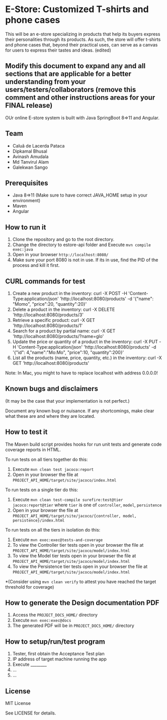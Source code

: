 # E-Store:  Customized T-shirts and phone cases
This will be an e-store specializing in products that help its buyers express their personalities through its products. As such, the store will offer t-shirts and phone cases that, beyond their practical uses, can serve as a canvas for users to express their tastes and ideas. (edited) 

## Modify this document to expand any and all sections that are applicable for a better understanding from your users/testers/collaborators (remove this comment and other instructions areas for your FINAL release)

OUr online E-store system is built with Java SpringBoot 8=>11 and Angular.
  
## Team

- Caluã de Lacerda Pataca 
- Dipkamal Bhusal
- Avinash Amudala
- Md Tanvirul Alam
- Galekwan Sango


## Prerequisites

- Java 8=>11 (Make sure to have correct JAVA_HOME setup in your environment)
- Maven
- Angular


## How to run it

1. Clone the repository and go to the root directory.
2. Change the directory to estore-api folder and Execute `mvn compile exec:java`
3. Open in your browser `http://localhost:8080/`
4. Make sure your port 8080 is not in use. If its in use, find the PID of the process and kill it first. 

## CURL commands for test 

1. Create a new product in the inventory: curl -X POST -H 'Content-Type:application/json' 'http://localhost:8080/products' -d '{"name": "Momo", "price":20, "quantity":20}'       
2. Delete a product in the inventory: curl -X DELETE 'http://localhost:8080/products/3'
3. Retrieve a specific product: curl -X GET 'http://localhost:8080/products/1'
4. Search for a product by partial name: curl -X GET 'http://localhost:8080/products/?name=glo' 
5. Update the price or quantity of a product in the inventory: curl -X PUT -H 'Content-Type:application/json' 'http://localhost:8080/products' -d '{"id": 4,"name":"Mo:Mo", "price":10, "quantity":200}' 
6. List all the products (name, price, quantity, etc.) in the inventory: curl -X GET 'http://localhost:8080/products'

Note: In Mac, you might to have to replace localhost with address 0.0.0.0!

## Known bugs and disclaimers
(It may be the case that your implementation is not perfect.)

Document any known bug or nuisance.
If any shortcomings, make clear what these are and where they are located.

## How to test it

The Maven build script provides hooks for run unit tests and generate code coverage
reports in HTML.

To run tests on all tiers together do this:

1. Execute `mvn clean test jacoco:report`
2. Open in your browser the file at `PROJECT_API_HOME/target/site/jacoco/index.html`

To run tests on a single tier do this:

1. Execute `mvn clean test-compile surefire:test@tier jacoco:report@tier` where `tier` is one of `controller`, `model`, `persistence`
2. Open in your browser the file at `PROJECT_API_HOME/target/site/jacoco/{controller, model, persistence}/index.html`

To run tests on all the tiers in isolation do this:

1. Execute `mvn exec:exec@tests-and-coverage`
2. To view the Controller tier tests open in your browser the file at `PROJECT_API_HOME/target/site/jacoco/model/index.html`
3. To view the Model tier tests open in your browser the file at `PROJECT_API_HOME/target/site/jacoco/model/index.html`
4. To view the Persistence tier tests open in your browser the file at `PROJECT_API_HOME/target/site/jacoco/model/index.html`

*(Consider using `mvn clean verify` to attest you have reached the target threshold for coverage)
  
  
## How to generate the Design documentation PDF

1. Access the `PROJECT_DOCS_HOME/` directory
2. Execute `mvn exec:exec@docs`
3. The generated PDF will be in `PROJECT_DOCS_HOME/` directory


## How to setup/run/test program 
1. Tester, first obtain the Acceptance Test plan
2. IP address of target machine running the app
3. Execute ________
4. ...
5. ...

## License

MIT License

See LICENSE for details.
